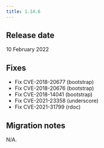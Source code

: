 ```yaml
---
title: 1.14.6
---
```


## Release date

10 February 2022

## Fixes

* Fix CVE-2018-20677 (bootstrap)
* Fix CVE-2018-20676 (bootstrap)
* Fix CVE-2018-14041 (bootstrap)
* Fix CVE-2021-23358 (underscore)
* Fix CVE-2021-31799 (rdoc)

## Migration notes

N/A.
